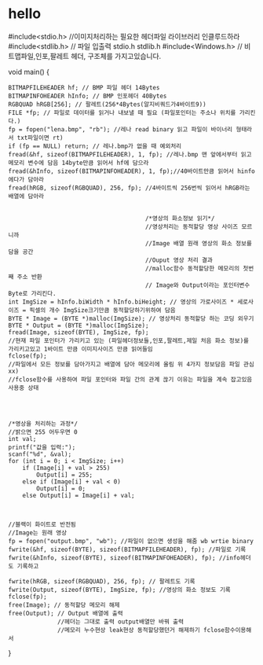 # hello
#include<stdio.h> //이미지처리하는 필요한 헤더파일 라이브러리 인클루드하라
#include<stdlib.h> // 파일 입출력 stdio.h stdlib.h
#include<Windows.h> // 비트맵파일,인포,팔레트 헤더, 구조체를 가지고있습니다.



void main() {

	BITMAPFILEHEADER hf; // BMP 파일 헤더 14Bytes
	BITMAPINFOHEADER hInfo; // BMP 인포헤더 40Bytes
	RGBQUAD hRGB[256]; // 팔레트(256*4Bytes(알지비쿼드가4바이트9))
	FILE *fp; // 파일로 데이터를 읽거나 내보낼 때 필요 (파일포인터는 주소나 위치를 가리킨다.)
	fp = fopen("lena.bmp", "rb"); //레나 read binary 읽고 파일이 바이너리 형태라서 txt파일이면 rt)
	if (fp == NULL) return; // 레나.bmp가 없을 때 예외처리
	fread(&hf, sizeof(BITMAPFILEHEADER), 1, fp); //레나.bmp 맨 앞에서부터 읽고 메모리 변수에 담음 14byte만큼 읽어서 hf에 담으라
	fread(&hInfo, sizeof(BITMAPINFOHEADER), 1, fp);//40바이트만큼 읽어서 hinfo에다가 담아라
	fread(hRGB, sizeof(RGBQUAD), 256, fp); //4바이트씩 256번씩 읽어서 hRGB라는 배열에 담아라


										   /*영상의 화소정보 읽기*/
										   //영상처리는 동적할당 영상 사이즈 모르니까
										   //Image 배열 원래 영상의 화소 정보를 담을 공간
										   //Ouput 영상 처리 결과
										   //malloc함수 동적할당한 메모리의 첫번째 주소 반환
										   // Image와 Output이라는 포인터변수 Byte로 가리킨다.
	int ImgSize = hInfo.biWidth * hInfo.biHeight; // 영상의 가로사이즈 * 세로사이즈 = 픽셀의 개수 ImgSize크기만큼 동적할당하기위하여 담음
	BYTE * Image = (BYTE *)malloc(ImgSize); // 영상처리 동적할당 하는 코딩 외우기
	BYTE * Output = (BYTE *)malloc(ImgSize);
	fread(Image, sizeof(BYTE), ImgSize, fp);
	//현재 파일 포인터가 가리키고 있는 (파일헤더정보들,인포,팔레트,제일 처음 화소 정보)를 가리키고있고 1바이트 만큼 이미지사이즈 만큼 읽어들임
	fclose(fp);
	//파일에서 모든 정보를 담아가지고 배열에 담아 메모리에 올림 위 4가지 정보담음 파일 관심 xx)
	//fclose함수를 사용하여 파일 포인터와 파일 간의 관계 끊기 이유는 파일을 계속 잡고있음 사용중 상태




	/*영상을 처리하는 과정*/
	//밝으면 255 어두우면 0  
	int val;
	printf("값을 입력:");
	scanf("%d", &val);
	for (int i = 0; i < ImgSize; i++)
		if (Image[i] + val > 255)
			Output[i] = 255;
		else if (Image[i] + val < 0)
			Output[i] = 0;
		else Output[i] = Image[i] + val;



	//블랙이 화이트로 반전됨 
	//Image는 원래 영상
	fp = fopen("output.bmp", "wb"); //파일이 없으면 생성을 해줌 wb wrtie binary
	fwrite(&hf, sizeof(BYTE), sizeof(BITMAPFILEHEADER), fp); //파일로 기록
	fwrite(&hInfo, sizeof(BYTE), sizeof(BITMAPINFOHEADER), fp); //info헤더도 기록하고 

	fwrite(hRGB, sizeof(RGBQUAD), 256, fp); // 팔레트도 기록
	fwrite(Output, sizeof(BYTE), ImgSize, fp); //영상의 화소 정보도 기록
	fclose(fp);
	free(Image); // 동적할당 메모리 해제
	free(Output); // Output 배열에 출력
				  //헤더는 그대로 출력 output배열만 바꿔 출력
				  //메모리 누수현상 leak현상 동적할당했던거 해제하기 fclose함수이용해서
}
